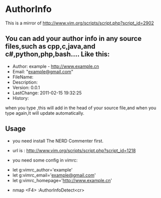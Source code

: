 AuthorInfo
==========
This is a mirror of http://www.vim.org/scripts/script.php?script_id=2902

You can add your author info in any source files,such as cpp,c,java,and c#,python,php,bash....
Like this:
-------------------------------------------------
*  Author:          example - http://www.example.cn
*  Email:           "example@gmail.com"
*  FileName:        
*  Description:     
*  Version:         0.0.1
*  LastChange:      2011-02-15 19:32:25
*  History:         

when you type <F4>,this will add in the head of your source file,and when you type <F4> again,It will update automatically.

Usage
---------
* you need install The NERD Commenter first.
 - url is : http://www.vim.org/scripts/script.php?script_id=1218

* you need some config in vimrc:
 - let g:vimrc_author='example'
 - let g:vimrc_email='example@gmail.com'
 - let g:vimrc_homepage='http://www.example.cn'

* nmap \<F4\> :AuthorInfoDetect\<cr\>

